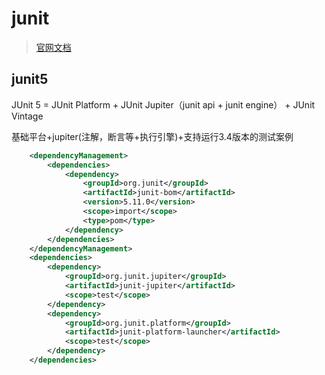 # junit 

> [官网文档](https://junit.org/junit5/)



## junit5 

JUnit 5 = JUnit Platform + JUnit Jupiter（junit api + junit engine） + JUnit Vintage

基础平台+jupiter(注解，断言等+执行引擎)+支持运行3.4版本的测试案例


```xml
    <dependencyManagement>
        <dependencies>
            <dependency>
                <groupId>org.junit</groupId>
                <artifactId>junit-bom</artifactId>
                <version>5.11.0</version>
                <scope>import</scope>
                <type>pom</type>
            </dependency>
        </dependencies>
    </dependencyManagement>
    <dependencies>
        <dependency>
            <groupId>org.junit.jupiter</groupId>
            <artifactId>junit-jupiter</artifactId>
            <scope>test</scope>
        </dependency>
        <dependency>
            <groupId>org.junit.platform</groupId>
            <artifactId>junit-platform-launcher</artifactId>
            <scope>test</scope>
        </dependency>
    </dependencies>
```